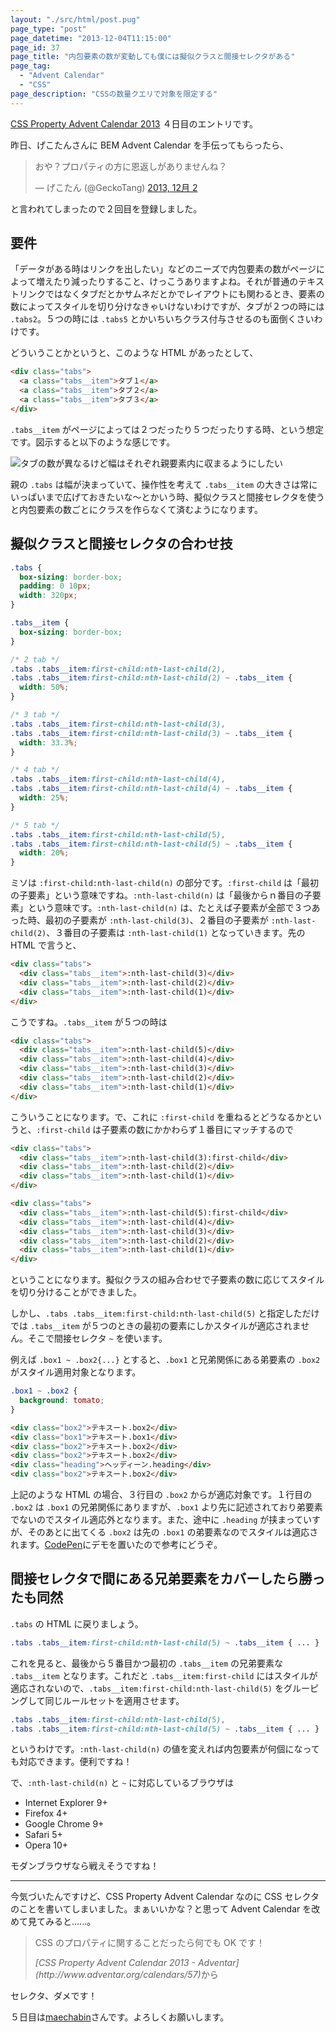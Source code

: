 ```yaml
---
layout: "./src/html/post.pug"
page_type: "post"
page_datetime: "2013-12-04T11:15:00"
page_id: 37
page_title: "内包要素の数が変動しても僕には擬似クラスと間接セレクタがある"
page_tag:
  - "Advent Calendar"
  - "CSS"
page_description: "CSSの数量クエリで対象を限定する"
---
```


[CSS Property Advent Calendar 2013](http://www.adventar.org/calendars/57) ４日目のエントリです。

昨日、げこたんさんに BEM Advent Calendar を手伝ってもらったら、

<blockquote class="twitter-tweet" lang="ja"><p>おや？プロパティの方に恩返しがありませんね？</p>&mdash; げこたん (@GeckoTang) <a href="https://twitter.com/GeckoTang/statuses/407367908268834816">2013, 12月 2</a></blockquote>
<script async src="//platform.twitter.com/widgets.js"></script>

と言われてしまったので２回目を登録しました。

## 要件

「データがある時はリンクを出したい」などのニーズで内包要素の数がページによって増えたり減ったりすること、けっこうありますよね。それが普通のテキストリンクではなくタブだとかサムネだとかでレイアウトにも関わるとき、要素の数によってスタイルを切り分けなきゃいけないわけですが、タブが２つの時には `.tabs2`。５つの時には `.tabs5` とかいちいちクラス付与させるのも面倒くさいわけです。

どういうことかというと、このような HTML があったとして、

```html
<div class="tabs">
  <a class="tabs__item">タブ１</a>
  <a class="tabs__item">タブ２</a>
  <a class="tabs__item">タブ３</a>
</div>
```

`.tabs__item` がページによっては２つだったり５つだったりする時、という想定です。図示すると以下のような感じです。

<img src="/img/multiple-tabs/01.png" alt="タブの数が異なるけど幅はそれぞれ親要素内に収まるようにしたい" />

親の `.tabs` は幅が決まっていて、操作性を考えて `.tabs__item` の大きさは常にいっぱいまで広げておきたいな〜とかいう時、擬似クラスと間接セレクタを使うと内包要素の数ごとにクラスを作らなくて済むようになります。

## 擬似クラスと間接セレクタの合わせ技

```css
.tabs {
  box-sizing: border-box;
  padding: 0 10px;
  width: 320px;
}

.tabs__item {
  box-sizing: border-box;
}

/* 2 tab */
.tabs .tabs__item:first-child:nth-last-child(2),
.tabs .tabs__item:first-child:nth-last-child(2) ~ .tabs__item {
  width: 50%;
}

/* 3 tab */
.tabs .tabs__item:first-child:nth-last-child(3),
.tabs .tabs__item:first-child:nth-last-child(3) ~ .tabs__item {
  width: 33.3%;
}

/* 4 tab */
.tabs .tabs__item:first-child:nth-last-child(4),
.tabs .tabs__item:first-child:nth-last-child(4) ~ .tabs__item {
  width: 25%;
}

/* 5 tab */
.tabs .tabs__item:first-child:nth-last-child(5),
.tabs .tabs__item:first-child:nth-last-child(5) ~ .tabs__item {
  width: 20%;
}
```

ミソは `:first-child:nth-last-child(n)` の部分です。`:first-child` は「最初の子要素」という意味ですね。`:nth-last-child(n)` は「最後からｎ番目の子要素」という意味です。`:nth-last-child(n)` は、たとえば子要素が全部で３つあった時、最初の子要素が `:nth-last-child(3)`、２番目の子要素が `:nth-last-child(2)`、３番目の子要素は `:nth-last-child(1)` となっていきます。先の HTML で言うと、

```html
<div class="tabs">
  <div class="tabs__item">:nth-last-child(3)</div>
  <div class="tabs__item">:nth-last-child(2)</div>
  <div class="tabs__item">:nth-last-child(1)</div>
</div>
```

こうですね。`.tabs__item` が５つの時は

```html
<div class="tabs">
  <div class="tabs__item">:nth-last-child(5)</div>
  <div class="tabs__item">:nth-last-child(4)</div>
  <div class="tabs__item">:nth-last-child(3)</div>
  <div class="tabs__item">:nth-last-child(2)</div>
  <div class="tabs__item">:nth-last-child(1)</div>
</div>
```

こういうことになります。で、これに `:first-child` を重ねるとどうなるかというと、`:first-child` は子要素の数にかかわらず１番目にマッチするので

```html
<div class="tabs">
  <div class="tabs__item">:nth-last-child(3):first-child</div>
  <div class="tabs__item">:nth-last-child(2)</div>
  <div class="tabs__item">:nth-last-child(1)</div>
</div>

<div class="tabs">
  <div class="tabs__item">:nth-last-child(5):first-child</div>
  <div class="tabs__item">:nth-last-child(4)</div>
  <div class="tabs__item">:nth-last-child(3)</div>
  <div class="tabs__item">:nth-last-child(2)</div>
  <div class="tabs__item">:nth-last-child(1)</div>
</div>
```

ということになります。擬似クラスの組み合わせで子要素の数に応じてスタイルを切り分けることができました。

しかし、`.tabs .tabs__item:first-child:nth-last-child(5)` と指定しただけでは `.tabs__item` が５つのときの最初の要素にしかスタイルが適応されません。そこで間接セレクタ `~` を使います。

例えば `.box1 ~ .box2{...}` とすると、`.box1` と兄弟関係にある弟要素の `.box2` がスタイル適用対象となります。

```css
.box1 ~ .box2 {
  background: tomato;
}
```

```html
<div class="box2">テキスート.box2</div>
<div class="box1">テキスート.box1</div>
<div class="box2">テキスート.box2</div>
<div class="box2">テキスート.box2</div>
<div class="heading">ヘッディーン.heading</div>
<div class="box2">テキスート.box2</div>
```

上記のような HTML の場合、３行目の `.box2` からが適応対象です。１行目の `.box2` は `.box1` の兄弟関係にありますが、`.box1` より先に記述されており弟要素でないのでスタイル適応外となります。また、途中に `.heading` が挟まっていすが、そのあとに出てくる `.box2` は先の `.box1` の弟要素なのでスタイルは適応されます。[CodePen](http://codepen.io/anon/pen/FHbGe)にデモを置いたので参考にどうぞ。

## 間接セレクタで間にある兄弟要素をカバーしたら勝ったも同然

`.tabs` の HTML に戻りましょう。

<!-- prettier-ignore -->
```css
.tabs .tabs__item:first-child:nth-last-child(5) ~ .tabs__item { ... }
```

これを見ると、最後から５番目かつ最初の `.tabs__item` の兄弟要素な `.tabs__item` となります。これだと `.tabs__item:first-child` にはスタイルが適応されないので、`.tabs__item:first-child:nth-last-child(5)` をグルーピングして同じルールセットを適用させます。

<!-- prettier-ignore -->
```css
.tabs .tabs__item:first-child:nth-last-child(5),
.tabs .tabs__item:first-child:nth-last-child(5) ~ .tabs__item { ... }
```

というわけです。`:nth-last-child(n)` の値を変えれば内包要素が何個になっても対応できます。便利ですね！

で、`:nth-last-child(n)` と `~` に対応しているブラウザは

- Internet Explorer 9+
- Firefox 4+
- Google Chrome 9+
- Safari 5+
- Opera 10+

モダンブラウザなら戦えそうですね！

---

今気づいたんですけど、CSS Property Advent Calendar なのに CSS セレクタのことを書いてしまいました。まぁいいかな？と思って Advent Calendar を改めて見てみると......。

> CSS のプロパティに関することだったら何でも OK です！
>
> <footer><cite>[CSS Property Advent Calendar 2013 - Adventar](http://www.adventar.org/calendars/57)</cite>から</footer>

セレクタ、ダメです！

５日目は[maechabin](http://www.adventar.org/users/2313)さんです。よろしくお願いします。
